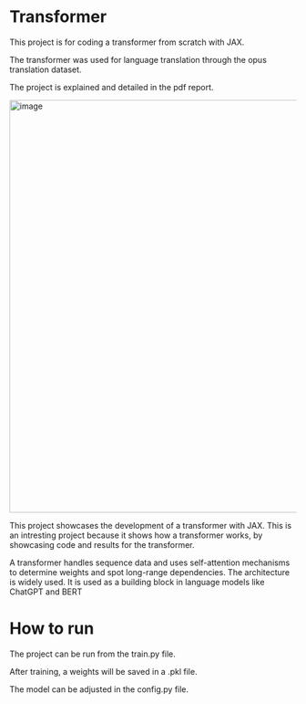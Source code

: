 # Transformer

This project is for coding a transformer from scratch with JAX.

The transformer was used for language translation through the opus translation dataset.

The project is explained and detailed in the pdf report.

<img width="521" height="723" alt="image" src="https://github.com/user-attachments/assets/194b847e-8745-4ea4-be45-491168efb0ae" />


This project showcases the development of a transformer with JAX.
This is an intresting project because it shows how a transformer works, by showcasing code and results for the transformer. 

A transformer handles sequence data and uses self-attention mechanisms to determine
weights and spot long-range dependencies. The architecture is widely used.
It is used as a building block in language models like ChatGPT and BERT

# How to run
The project can be run from the train.py file.

After training, a weights will be saved in a .pkl file.

The model can be adjusted in the config.py file.



